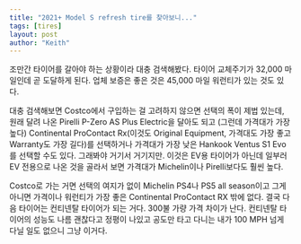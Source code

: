 ```yaml
---
title: "2021+ Model S refresh tire를 찾아보니..."
tags: [tires]
layout: post
author: "Keith"
---
```


조만간 타이어를 갈아야 하는 상황이라 대충 검색해봤다. 타이어 교체주기가 32,000 마일인데 곧 도달하게 된다. 업체 보증은 좋은 것은 45,000 마일 워런티가 있는 것도 있다.

대충 검색해보면 Costco에서 구입하는 걸 고려하지 않으면 선택의 폭이 제법 있는데, 원래 달려 나온 Pirelli P-Zero AS Plus Electric을 달아도 되고 (그런데 가격대가 가장 높다) Continental ProContact Rx(이것도 Original Equipment, 가격대도 가장 좋고 Warranty도 가장 길다)를 선택하거나 가격대가 가장 낮은 Hankook Ventus S1 Evo를 선택할 수도 있다. 그래봐야 거기서 거기지만. 이것은 EV용 타이어가 아닌데 일부러 EV 전용으로 나온 것을 골라서 보면 가격대가 Michelin이나 Pirelli보다도 훨씬 높다.

Costco로 가는 거면 선택의 여지가 없이 Michelin PS4나 PS5 all season이고 그게 아니면 가격이나 워런티가 가장 좋은 Continental ProContact RX 밖에 없다. 결국 다음 타이어는 컨티넨탈 타이어가 되는 거다. 300불 가량 가격 차이가 난다. 컨티넨탈 타이어의 성능도 나름 괜찮다고 정평이 나있고 공도만 타고 다니는 내가 100 MPH 넘게 다닐 일도 없으니 그냥 이거다.
